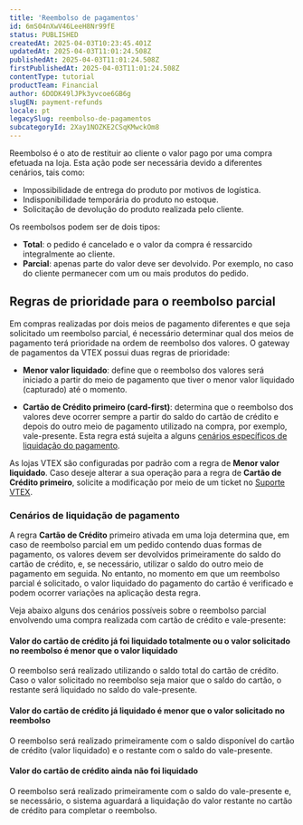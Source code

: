 ```yaml
---
title: 'Reembolso de pagamentos'
id: 6mS04nXwV46LeeH8Nr99fE
status: PUBLISHED
createdAt: 2025-04-03T10:23:45.401Z
updatedAt: 2025-04-03T11:01:24.508Z
publishedAt: 2025-04-03T11:01:24.508Z
firstPublishedAt: 2025-04-03T11:01:24.508Z
contentType: tutorial
productTeam: Financial
author: 6DODK49lJPk3yvcoe6GB6g
slugEN: payment-refunds
locale: pt
legacySlug: reembolso-de-pagamentos
subcategoryId: 2Xay1NOZKE2CSqKMwckOm8
---
```


Reembolso é o ato de restituir ao cliente o valor pago por uma compra efetuada na loja. Esta ação pode ser necessária devido a diferentes cenários, tais como:

- Impossibilidade de entrega do produto por motivos de logística.
- Indisponibilidade temporária do produto no estoque.
- Solicitação de devolução do produto realizada pelo cliente. 

Os reembolsos podem ser de dois tipos:

- __Total__: o pedido é cancelado e o valor da compra é ressarcido integralmente ao cliente.
- __Parcial__: apenas parte do valor deve ser devolvido. Por exemplo, no caso do cliente permanecer com um ou mais produtos do pedido.

## Regras de prioridade para o reembolso parcial

Em compras realizadas por dois meios de pagamento diferentes e que seja solicitado um reembolso parcial, é necessário determinar qual dos meios de pagamento terá prioridade na ordem de reembolso dos valores. O gateway de pagamentos da VTEX possui duas regras de prioridade:

- __Menor valor liquidado__: define que o reembolso dos valores será iniciado a partir do meio de pagamento que tiver o menor valor liquidado (capturado) até o momento.

- __Cartão de Crédito primeiro (card-first)__: determina que o reembolso dos valores deve ocorrer sempre a partir do saldo do cartão de crédito e depois do outro meio de pagamento utilizado na compra, por exemplo, vale-presente. Esta regra está sujeita a alguns [cenários específicos de liquidação do pagamento](#cenarios-de-liquidacao-de-pagamento).

<div class="alert alert-info">
  As lojas VTEX são configuradas por padrão com a regra de <b>Menor valor liquidado</b>. Caso deseje alterar a sua operação para a regra de <b>Cartão de Crédito primeiro</b>, solicite a modificação por meio de um ticket no <a href="https://help.vtex.com/pt/support">Suporte VTEX</a>.
</div>

### Cenários de liquidação de pagamento

A regra __Cartão de Crédito__ primeiro ativada em uma loja determina que, em caso de reembolso parcial em um pedido contendo duas formas de pagamento, os valores devem ser devolvidos primeiramente do saldo do cartão de crédito, e, se necessário, utilizar o saldo do outro meio de pagamento em seguida. No entanto, no momento em que um reembolso parcial é solicitado, o valor liquidado do pagamento do cartão é verificado e podem ocorrer variações na aplicação desta regra.

Veja abaixo alguns dos cenários possíveis sobre o reembolso parcial envolvendo uma compra realizada com cartão de crédito e vale-presente:

#### Valor do cartão de crédito já foi liquidado totalmente ou o valor solicitado no reembolso é menor que o valor liquidado

O reembolso será realizado utilizando o saldo total do cartão de crédito. Caso o valor solicitado no reembolso seja maior que o saldo do cartão, o restante será liquidado no saldo do vale-presente.

#### Valor do cartão de crédito já liquidado é menor que o valor solicitado no reembolso 

O reembolso será realizado primeiramente com o saldo disponível do cartão de crédito (valor liquidado) e o restante com o saldo do vale-presente.

#### Valor do cartão de crédito ainda não foi liquidado

O reembolso será realizado primeiramente com o saldo do vale-presente e, se necessário, o sistema aguardará a liquidação do valor restante no cartão de crédito para completar o reembolso.
